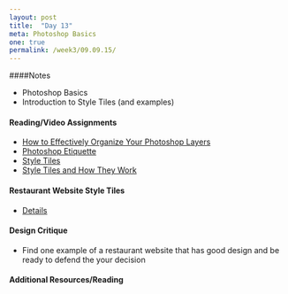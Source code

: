```yaml
---
layout: post
title:  "Day 13"
meta: Photoshop Basics
one: true
permalink: /week3/09.09.15/
---
```

####Notes
- Photoshop Basics
- Introduction to Style Tiles (and examples)

#### Reading/Video Assignments
- [How to Effectively Organize Your Photoshop Layers](http://www.webdesignerdepot.com/2009/08/how-to-effectively-organize-your-photoshop-layers/)
- [Photoshop Etiquette](http://photoshopetiquette.com/)
- [Style Tiles](http://styletil.es/)
- [Style Tiles and How They Work](http://alistapart.com/article/style-tiles-and-how-they-work)

#### Restaurant Website Style Tiles
- [Details](/09.09.15/restaurant-website-style-tiles/)

#### Design Critique
- Find one example of a restaurant website that has good design and be ready to defend the your decision

#### Additional Resources/Reading


